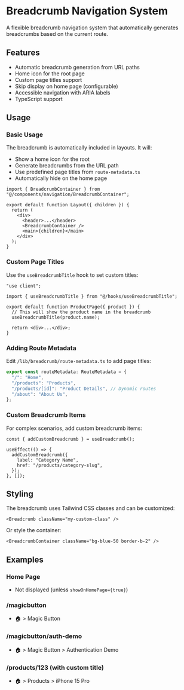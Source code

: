 # Breadcrumb Navigation System

A flexible breadcrumb navigation system that automatically generates breadcrumbs based on the current route.

## Features

- Automatic breadcrumb generation from URL paths
- Home icon for the root page
- Custom page titles support
- Skip display on home page (configurable)
- Accessible navigation with ARIA labels
- TypeScript support

## Usage

### Basic Usage

The breadcrumb is automatically included in layouts. It will:

- Show a home icon for the root
- Generate breadcrumbs from the URL path
- Use predefined page titles from `route-metadata.ts`
- Automatically hide on the home page

```tsx
import { BreadcrumbContainer } from "@/components/navigation/BreadcrumbContainer";

export default function Layout({ children }) {
  return (
    <div>
      <header>...</header>
      <BreadcrumbContainer />
      <main>{children}</main>
    </div>
  );
}
```

### Custom Page Titles

Use the `useBreadcrumbTitle` hook to set custom titles:

```tsx
"use client";

import { useBreadcrumbTitle } from "@/hooks/useBreadcrumbTitle";

export default function ProductPage({ product }) {
  // This will show the product name in the breadcrumb
  useBreadcrumbTitle(product.name);

  return <div>...</div>;
}
```

### Adding Route Metadata

Edit `/lib/breadcrumb/route-metadata.ts` to add page titles:

```ts
export const routeMetadata: RouteMetadata = {
  "/": "Home",
  "/products": "Products",
  "/products/[id]": "Product Details", // Dynamic routes
  "/about": "About Us",
};
```

### Custom Breadcrumb Items

For complex scenarios, add custom breadcrumb items:

```tsx
const { addCustomBreadcrumb } = useBreadcrumb();

useEffect(() => {
  addCustomBreadcrumb({
    label: "Category Name",
    href: "/products/category-slug",
  });
}, []);
```

## Styling

The breadcrumb uses Tailwind CSS classes and can be customized:

```tsx
<Breadcrumb className="my-custom-class" />
```

Or style the container:

```tsx
<BreadcrumbContainer className="bg-blue-50 border-b-2" />
```

## Examples

### Home Page

- Not displayed (unless `showOnHomePage={true}`)

### /magicbutton

- 🏠 > Magic Button

### /magicbutton/auth-demo

- 🏠 > Magic Button > Authentication Demo

### /products/123 (with custom title)

- 🏠 > Products > iPhone 15 Pro

